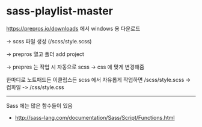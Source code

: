 # sass-playlist-master

https://prepros.io/downloads 에서 windows 용 다운로드

-> scss 파일 생성 (/scss/style.scss)

-> prepros 열고 폴더 add project

-> prepres 는 작업 시 자동으로 scss -> css 에 맞게 변경해줌

한마디로 노트패드든 이클립스든 scss 에서 자유롭게 작업하면 /scss/style.scss -> 컴파일 -> /css/style.css 

---------------------------------------------------------------------------

Sass 에는 많은 함수들이 있음
- http://sass-lang.com/documentation/Sass/Script/Functions.html